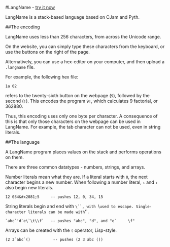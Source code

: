 #LangName - <a href="http://ypnypn.github.io/LangName/index.html">try it now</a>

LangName is a stack-based language based on CJam and Pyth.    

##The encoding

LangName uses less than 256 characters, from across the Unicode range.    

On the website, you can simply type these characters from the keyboard, or use the buttons on the right of the page.    

Alternatively, you can use a hex-editor on your computer, and then upload a `.langname` file.    

For example, the following hex file:    

    1a 02

refers to the twenty-sixth button on the webpage (`9`), followed by the second (`!`). This encodes the program `9!`, which calculates 9 factorial, or 362880.    

Thus, this encoding uses only one byte per character. A consequence of this is that only those characters on the webpage can be used in LangName. For example, the tab character can not be used, even in string literals.    

##The language

A LangName program places values on the stack and performs operations on them.    

There are three common datatypes - numbers, strings, and arrays.    

Number literals mean what they are. If a literal starts with <code>0</code>, the next character begins a new number. When following a number literal, <code>&#x2081;</code> and <code>&#x2082;</code> also begin new literals.    

    12 034&#x2081;5     -- pushes 12, 0, 34, 15

String literals begin and end with `\``, with `\\` used to escape. Single-character literals can be made with `'`.

    `abc`'d`e\`\t\\f`   -- pushes "abc", "d", and "e`     \f"
	
Arrays can be created with the `(` operator, Lisp-style.    

    (2 3`abc`()          -- pushes (2 3 abc ())